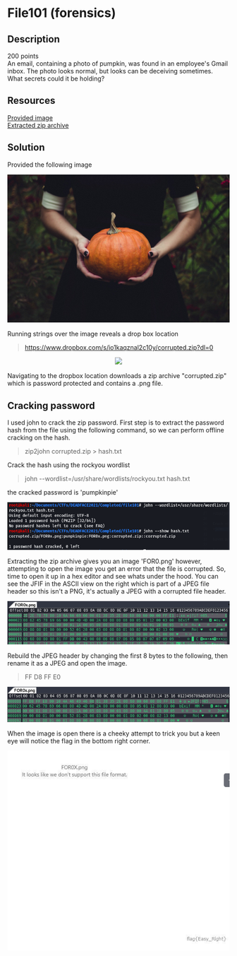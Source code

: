 # File101 (forensics) 

## Description

200 points  
An email, containing a photo of pumpkin, was found in an employee's Gmail inbox. The photo looks normal, but looks can be deceiving sometimes. What secrets could it be holding?

## Resources

[Provided image](https://github.com/FidgetCube/CTF_writeups/blob/main/2021-DEADFACE-CTF/File101(forensics)/providedImage.jpg)  
[Extracted zip archive](https://github.com/FidgetCube/CTF_writeups/blob/main/2021-DEADFACE-CTF/File101(forensics)/corrupted.zip)

## Solution

Provided the following image
<p align="center"><img src="providedImage.jpg"></p>

Running strings over the image reveals a drop box location 
>https://www.dropbox.com/s/io1kaqznal2c10y/corrupted.zip?dl=0
<p align="center"><img src="/_images/strings.png"></p>

Navigating to the dropbox location downloads a zip archive "corrupted.zip" which is password protected and contains a .png file.

## Cracking password

I used john to crack the zip password. First step is to extract the password hash from the file using the following command, so we can perform offline cracking on the hash.
>zip2john corrupted.zip > hash.txt

Crack the hash using the rockyou wordlist
>john --wordlist=/usr/share/wordlists/rockyou.txt hash.txt

the cracked password is 'pumpkinpie'
<p align="center"><img src="_images/cracked.png"></p>

Extracting the zip archive gives you an image 'FOR0.png' however, attempting to open the image you get an error that the file is corrupted. So, time to open it up in a hex editor and see whats under the hood. You can see the JFIF in the ASCII view on the right which is part of a JPEG file header so this isn't a PNG, it's actually a JPEG with a corrupted file header. 
<p align="center"><img src="_images/1corrupted.png"></p>

Rebuild the JPEG header by changing the first 8 bytes to the following, then rename it as a JPEG and open the image.
>FF D8 FF E0
<p align="center"><img src="_images/2repair.png"></p>

When the image is open there is a cheeky attempt to trick you but a keen eye will notice the flag in the bottom right corner.
<p align="center"><img src="_images/3flag.png"></p>
